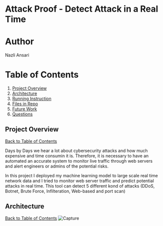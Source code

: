 Attack Proof - Detect Attack in a Real Time
===========================================================
# Author

Nazli Ansari

# Table of Contents
1. [Project Overview](README.md#Project_overview)
2. [Architecture](README.md#Architecture)
3. [Running Instruction](README.md#Running_Instruction)
4. [Files in Repo](README.md#repo-directory-structure)
5. [Future Work](README.md#Furure_work)
6. [Questions](README.md#Questions)

## Project Overview
[Back to Table of Contents](README.md#Project_overview)

Days by Days we hear a lot about cybersecurity attacks and how much expensive and time consumin it is. Therefore, it is necessary to have an automated an accurate system to monitor live traffic through web servers and alert engineers or admins of the potential risks.

In this project I deployed my machine learning model to large scale real time network data and I tried to monitor web server traffic and predict potential attacks in real time. This tool can detect 5 different kond of attacks (DDoS, Botnet, Brute Force, Infilteration, Web-based and port scan)

## Architecture
[Back to Table of Contents](README.md#Architecture)
![Capture](https://user-images.githubusercontent.com/27971359/61181582-8b5a4e80-a5f6-11e9-9b74-24d3bafeeee9.PNG)


